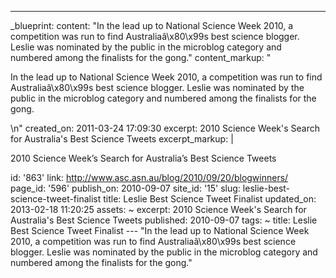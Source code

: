 ---
_blueprint:
  content: "In the lead up to National Science Week 2010, a competition was run to
    find Australiaâ\x80\x99s best science blogger. Leslie was nominated by the public
    in the microblog category and numbered among the finalists for the gong."
  content_markup: "<p>In the lead up to National Science Week 2010, a competition
    was run to find Australiaâ\x80\x99s best science blogger. Leslie was nominated
    by the public in the microblog category and numbered among the finalists for the
    gong.</p>\n"
  created_on: 2011-03-24 17:09:30
  excerpt: 2010 Science Week's Search for Australia's Best Science Tweets
  excerpt_markup: |
    <p>2010 Science Week&rsquo;s Search for Australia&rsquo;s Best Science Tweets</p>
  id: '863'
  link: http://www.asc.asn.au/blog/2010/09/20/blogwinners/
  page_id: '596'
  publish_on: 2010-09-07
  site_id: '15'
  slug: leslie-best-science-tweet-finalist
  title: Leslie Best Science Tweet Finalist
  updated_on: 2013-02-18 11:20:25
assets: ~
excerpt: 2010 Science Week's Search for Australia's Best Science Tweets
published: 2010-09-07
tags: ~
title: Leslie Best Science Tweet Finalist
--- "In the lead up to National Science Week 2010, a competition was run to find Australiaâ\x80\x99s
  best science blogger. Leslie was nominated by the public in the microblog category
  and numbered among the finalists for the gong."
